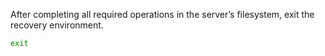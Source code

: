 After completing all required operations in the server’s filesystem, exit the recovery environment.

```bash
exit
```